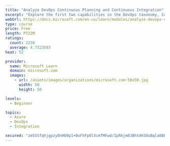 ```yaml
---
title: "Analyze DevOps Continuous Planning and Continuous Integration"
excerpt: "Explore the first two capabilities in the DevOps taxonomy, Continuous Planning and Continuous Integration."
webUrl: https://docs.microsoft.com/en-us/learn/modules/analyze-devops-continuous-planning-intergration/
type: course
price: Free
length: PT22M
ratings:
  count: 2238
  average: 4.7323503
heat: 52

provider:
  name: Microsoft Learn
  domain: microsoft.com
  images:
    - url: /assets/images/organizations/microsoft.com-50x50.jpg
      width: 50
      height: 50

levels:
  - Beginner

topics:
  - Azure
  - DevOps
  - Integration

secured: "zm5SSfqhjgpzyOnHb9p1+0oFhFpOlXcmTMFwd/IpRkjm0JBht4H38sBqla8BLcnM1xAPmjOXakWEaBKOaFa3UysNrKigkhDudWCVfkZbIejKE/JJ9VihLaOonkOpgBDYhDD2XIDwJoKYmpG/nK/V3PRf8THHRe++D3YDx+/YLXk0ovRnYLo01HPZgXjThAjCupCbKuF4okzNDS/1LCPS/dpcUo8A5qN004JFUkwz6Y0Q5QG8LUhrh7SWaEc0YV2QlgmN/82t8+Gj2MGRp720waxKI4DtI+HI2X4cL45q/7QF8Vn0ncfl80gO6i8rUkry+iL2KeZO1KGUQUm6XvP7R1Htch58ht/9+HjcYXltEJvGA9r0oXxYpljQFcwtsypu58sFJ/tLEBkN03I14qDSyW4JsFjt7WGyt4NmxA1eqng=;YPjIUdNX1BM/DcHokxZYRA=="
---
```


